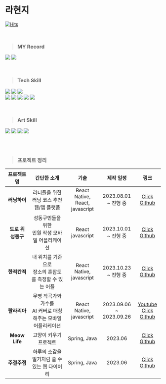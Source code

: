 # 라현지 
[![Hits](https://hits.seeyoufarm.com/api/count/incr/badge.svg?url=https%3A%2F%2Fgithub.com%2Fraxchaz%2Fhit-counter&count_bg=%23F8B64A&title_bg=%23FF8989&icon=&icon_color=%23000000&title=Onlooker&edge_flat=true)](https://hits.seeyoufarm.com)

<br>


> ### MY Record
>
<a href="https://github.com/raxchaz"><img src="https://img.shields.io/badge/github-181717?style=flat&logo=github&logoColor=white"/></a>
<a href="https://velog.io/@raxchaz"><img src="https://img.shields.io/badge/velog-0ABF53?style=flat&logo=velog&logoColor=white"/></a>

<br>

> ### Tech Skill
<p>
<img src="https://img.shields.io/badge/React-61DAFB?style=flat&logo=React&logoColor=white"/>
<img src="https://img.shields.io/badge/ReactNative-007396?style=flat&logo=React&logoColor=white"/>
<img src="https://img.shields.io/badge/JavaScript-F7DF1E?style=flat&logo=JavaScript&logoColor=white"/>

<br>

<img src="https://img.shields.io/badge/Java-007396?style=flat&logo=Java&logoColor=white"/>
<img src="https://img.shields.io/badge/spring-6DB33F?style=flat&logo=Spring&logoColor=white"/>
<img src="https://img.shields.io/badge/html5-E34F26?style=flat&logo=html5&logoColor=white"> 
<img src="https://img.shields.io/badge/css-1572B6?style=flat&logo=css3&logoColor=white"> 
<img src="https://img.shields.io/badge/Redux-764ABC?style=flat&logo=Redux&logoColor=white"/>

</p>


<br>


> ### Art Skill
<p><img src="https://img.shields.io/badge/Premere-Pro-CC0000?style=flat&logo=Premere-Pro&logoColor=white"/>
<img src="https://img.shields.io/badge/Blender-F5792A?style=flat&logo=Blender&logoColor=white"/>
<img src="https://img.shields.io/badge/AfterEffect-9999FF?style=flat&logo=Aftereffect&logoColor=white"/>
<img src="https://img.shields.io/badge/Figma-F24E1E?style=flat&logo=Figma&logoColor=white"/>
</p>

<br>

<br>

> ### 프로젝트 정리
|프로젝트명|간단한 소개|기술|제작 일정|링크|
|:---:|:---:|:---:|:---:|:---:|
|**러닝하이**|러너들을 위한 러닝 코스 추천 웹/앱 플랫폼| React Native, React, <br> javascript |2023.08.01  <br> ~ 진행 중|[Click Github](https://github.com/cca-ffodregamdi)|
|**도로 위 성동구**|성동구민들을 위한 <br> 민원 작성 모바일 어플리케이션| React <br> javascript |2023.10.01 <br> ~ 진행 중|[Click Github](https://github.com/fixplzz)|
|**한적칸적**|내 위치를 기준으로  <br> 장소의 혼잡도를 측정할 수 있는 어플| React Native, <br> javascript |2023.10.23 <br> ~ 진행 중|[Click Github](https://github.com/HanJuck-KanJuck)|
  |**랄라리아**| 무명 작곡가와 가수를 <br> AI 커버로 매칭해주는 모바일 어플리케이션| React Native, <br> javascript |2023.09.06 <br> ~ 2023.09.26|[Youtube](https://youtu.be/QluGKnN534Y?si=RXNAt3PruZ9CyMqP) <br> [Click Github](https://github.com/isthisteamisthis)|
 |**Meow Life**|고양이 키우기 프로젝트| Spring, Java |2023.06 |[Click Github](https://github.com/mtvs-server2/spring-meow-life-game)|
|**주절주접**|하루의 소감을 일기처럼 쓸 수 있는 웹 다이어리| Spring, Java|2023.06 |[Click Github](https://github.com/mtvs-server2/spring-web-diary)

</p>
</p>


